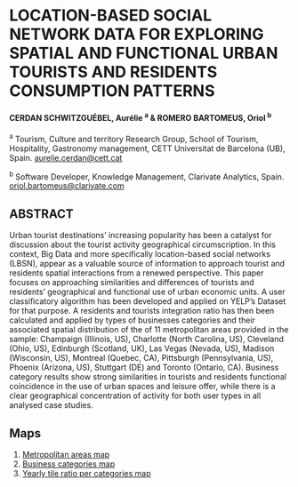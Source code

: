 
# LOCATION-BASED SOCIAL NETWORK DATA FOR EXPLORING SPATIAL AND FUNCTIONAL URBAN TOURISTS AND RESIDENTS CONSUMPTION PATTERNS
#### CERDAN SCHWITZGUÉBEL, Aurélie <sup>a</sup> & ROMERO BARTOMEUS, Oriol <sup>b</sup>
<sup>a</sup> Tourism, Culture and territory Research Group, School of Tourism, Hospitality, Gastronomy management, CETT Universitat de Barcelona (UB), Spain. aurelie.cerdan@cett.cat

<sup>b</sup> Software Developer, Knowledge Management, Clarivate Analytics, Spain. oriol.bartomeus@clarivate.com


## ABSTRACT
Urban tourist destinations’ increasing popularity has been a catalyst for discussion about the tourist activity
geographical circumscription. In this context, Big Data and more specifically location-based social networks
(LBSN), appear as a valuable source of information to approach tourist and residents spatial interactions from
a renewed perspective. This paper focuses on approaching similarities and differences of tourists and
residents’ geographical and functional use of urban economic units. A user classificatory algorithm has been
developed and applied on YELP’s Dataset for that purpose. A residents and tourists integration ratio has then
been calculated and applied by types of businesses categories and their associated spatial distribution of the
of 11 metropolitan areas provided in the sample: Champaign (Illinois, US), Charlotte (North Carolina, US),
Cleveland (Ohio, US), Edinburgh (Scotland, UK), Las Vegas (Nevada, US), Madison (Wisconsin, US),
Montreal (Quebec, CA), Pittsburgh (Pennsylvania, US), Phoenix (Arizona, US), Stuttgart (DE) and Toronto
(Ontario, CA). Business category results show strong similarities in tourists and residents functional
coincidence in the use of urban spaces and leisure offer, while there is a clear geographical concentration of
activity for both user types in all analysed case studies.


## Maps

1. [Metropolitan areas map](https://oromerob.github.io/spatial_distribution_tourist_perception/spatial_distribution_tourist_perception/320_data_cleaning/323_pre_metropolitan_areas_map/map/index.html)
1. [Business categories map](https://oromerob.github.io/spatial_distribution_tourist_perception/spatial_distribution_tourist_perception/320_data_cleaning/325_pre_business_categories_map/map/index.html)
1. [Yearly tile ratio per categories map](https://oromerob.github.io/spatial_distribution_tourist_perception/spatial_distribution_tourist_perception/330_data_processing/336_pre_dissimilarity_ratio_map/map/index.html)
